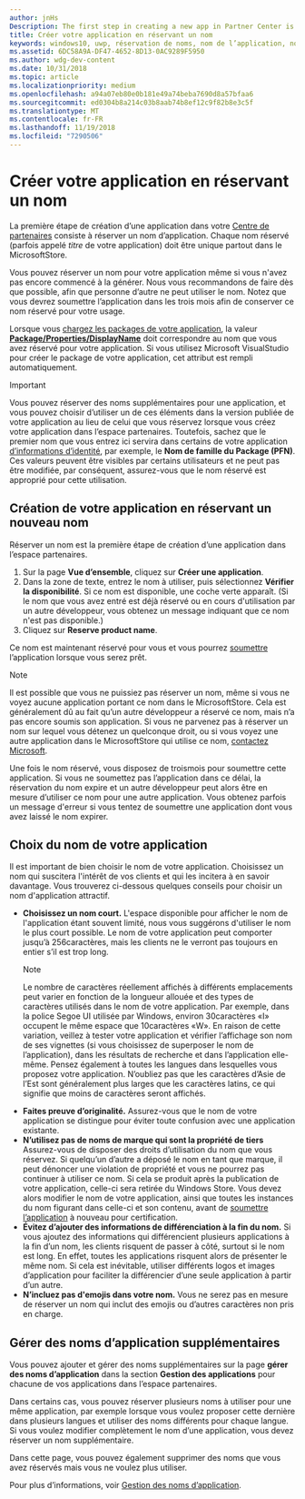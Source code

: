 ```yaml
---
author: jnHs
Description: The first step in creating a new app in Partner Center is reserving an app name. See how to reserve app names and find suggestions for choosing a great name for your app.
title: Créer votre application en réservant un nom
keywords: windows10, uwp, réservation de noms, nom de l’application, noms d’application, noms, nom du produit, attribution de noms, nom réservé, titre, noms, titres
ms.assetid: 6DC58A9A-DF47-4652-8D13-0AC9289F5950
ms.author: wdg-dev-content
ms.date: 10/31/2018
ms.topic: article
ms.localizationpriority: medium
ms.openlocfilehash: a94a07eb80e0b181e49a74beba7690d8a57bfaa6
ms.sourcegitcommit: ed0304b8a214c03b8aab74b8ef12c9f82b8e3c5f
ms.translationtype: MT
ms.contentlocale: fr-FR
ms.lasthandoff: 11/19/2018
ms.locfileid: "7290506"
---
```

# <a name="create-your-app-by-reserving-a-name"></a>Créer votre application en réservant un nom

La première étape de création d’une application dans votre [Centre de partenaires](https://partner.microsoft.com/dashboard) consiste à réserver un nom d’application. Chaque nom réservé (parfois appelé *titre* de votre application) doit être unique partout dans le MicrosoftStore.

Vous pouvez réserver un nom pour votre application même si vous n'avez pas encore commencé à la générer. Nous vous recommandons de faire dès que possible, afin que personne d’autre ne peut utiliser le nom. Notez que vous devrez soumettre l’application dans les trois mois afin de conserver ce nom réservé pour votre usage.

Lorsque vous [chargez les packages de votre application](upload-app-packages.md), la valeur [**Package/Properties/DisplayName**](https://docs.microsoft.com/uwp/schemas/appxpackage/uapmanifestschema/element-displayname) doit correspondre au nom que vous avez réservé pour votre application. Si vous utilisez Microsoft VisualStudio pour créer le package de votre application, cet attribut est rempli automatiquement.

> [!IMPORTANT]
> Vous pouvez réserver des noms supplémentaires pour une application, et vous pouvez choisir d’utiliser un de ces éléments dans la version publiée de votre application au lieu de celui que vous réservez lorsque vous créez votre application dans l’espace partenaires. Toutefois, sachez que le premier nom que vous entrez ici servira dans certains de votre application [d’informations d’identité](view-app-identity-details.md), par exemple, le **Nom de famille du Package (PFN)**. Ces valeurs peuvent être visibles par certains utilisateurs et ne peut pas être modifiée, par conséquent, assurez-vous que le nom réservé est approprié pour cette utilisation.


## <a name="create-your-app-by-reserving-a-new-name"></a>Création de votre application en réservant un nouveau nom

Réserver un nom est la première étape de création d’une application dans l’espace partenaires. 

1.  Sur la page **Vue d’ensemble**, cliquez sur **Créer une application**.
2.  Dans la zone de texte, entrez le nom à utiliser, puis sélectionnez **Vérifier la disponibilité**. Si ce nom est disponible, une coche verte apparaît. (Si le nom que vous avez entré est déjà réservé ou en cours d'utilisation par un autre développeur, vous obtenez un message indiquant que ce nom n'est pas disponible.)
3.  Cliquez sur **Reserve product name**.

Ce nom est maintenant réservé pour vous et vous pourrez [soumettre](app-submissions.md) l’application lorsque vous serez prêt. 

> [!NOTE]
> Il est possible que vous ne puissiez pas réserver un nom, même si vous ne voyez aucune application portant ce nom dans le MicrosoftStore. Cela est généralement dû au fait qu’un autre développeur a réservé ce nom, mais n’a pas encore soumis son application. Si vous ne parvenez pas à réserver un nom sur lequel vous détenez un quelconque droit, ou si vous voyez une autre application dans le MicrosoftStore qui utilise ce nom, [contactez Microsoft](http://go.microsoft.com/fwlink/p/?LinkId=233777).

Une fois le nom réservé, vous disposez de troismois pour soumettre cette application. Si vous ne soumettez pas l’application dans ce délai, la réservation du nom expire et un autre développeur peut alors être en mesure d’utiliser ce nom pour une autre application. Vous obtenez parfois un message d'erreur si vous tentez de soumettre une application dont vous avez laissé le nom expirer.


## <a name="choosing-your-apps-name"></a>Choix du nom de votre application

Il est important de bien choisir le nom de votre application. Choisissez un nom qui suscitera l'intérêt de vos clients et qui les incitera à en savoir davantage. Vous trouverez ci-dessous quelques conseils pour choisir un nom d'application attractif.

-   **Choisissez un nom court.** L'espace disponible pour afficher le nom de l'application étant souvent limité, nous vous suggérons d'utiliser le nom le plus court possible. Le nom de votre application peut comporter jusqu’à 256caractères, mais les clients ne le verront pas toujours en entier s’il est trop long.
    > [!NOTE]
    > Le nombre de caractères réellement affichés à différents emplacements peut varier en fonction de la longueur allouée et des types de caractères utilisés dans le nom de votre application. Par exemple, dans la police Segoe UI utilisée par Windows, environ 30caractères «I» occupent le même espace que 10caractères «W». En raison de cette variation, veillez à tester votre application et vérifier l’affichage son nom de ses vignettes (si vous choisissez de superposer le nom de l’application), dans les résultats de recherche et dans l’application elle-même. Pensez également à toutes les langues dans lesquelles vous proposez votre application. N’oubliez pas que les caractères d’Asie de l’Est sont généralement plus larges que les caractères latins, ce qui signifie que moins de caractères seront affichés.
-   **Faites preuve d’originalité.** Assurez-vous que le nom de votre application se distingue pour éviter toute confusion avec une application existante.
-   **N’utilisez pas de noms de marque qui sont la propriété de tiers** Assurez-vous de disposer des droits d’utilisation du nom que vous réservez. Si quelqu’un d’autre a déposé le nom en tant que marque, il peut dénoncer une violation de propriété et vous ne pourrez pas continuer à utiliser ce nom. Si cela se produit après la publication de votre application, celle-ci sera retirée du Windows Store. Vous devez alors modifier le nom de votre application, ainsi que toutes les instances du nom figurant dans celle-ci et son contenu, avant de [soumettre l’application](app-submissions.md) à nouveau pour certification.
-   **Évitez d’ajouter des informations de différenciation à la fin du nom.** Si vous ajoutez des informations qui différencient plusieurs applications à la fin d’un nom, les clients risquent de passer à côté, surtout si le nom est long. En effet, toutes les applications risquent alors de présenter le même nom. Si cela est inévitable, utiliser différents logos et images d’application pour faciliter la différencier d’une seule application à partir d’un autre.
-   **N’incluez pas d'emojis dans votre nom.** Vous ne serez pas en mesure de réserver un nom qui inclut des emojis ou d’autres caractères non pris en charge.


## <a name="manage-additional-app-names"></a>Gérer des noms d’application supplémentaires

Vous pouvez ajouter et gérer des noms supplémentaires sur la page **gérer des noms d’application** dans la section **Gestion des applications** pour chacune de vos applications dans l’espace partenaires.

Dans certains cas, vous pouvez réserver plusieurs noms à utiliser pour une même application, par exemple lorsque vous voulez proposer cette dernière dans plusieurs langues et utiliser des noms différents pour chaque langue. Si vous voulez modifier complètement le nom d’une application, vous devez réserver un nom supplémentaire.

Dans cette page, vous pouvez également supprimer des noms que vous avez réservés mais vous ne voulez plus utiliser.

Pour plus d’informations, voir [Gestion des noms d’application](manage-app-names.md).

 

 




